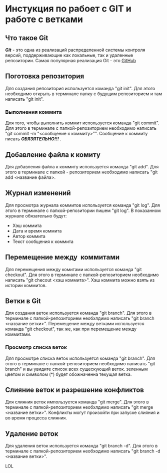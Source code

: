 # Инстукция по рабоет с GIT и работе с ветками

## Что такое Git
***Git*** - это одна из реализаций распределенной системы контроля версий, поддерживающие как локальные, так и удаленные репозитории. Самая популярная реализация Git - это [GitHub](https://github.com)

## Поготовка репозитория
Для создания репозитория используется команда "git init". Для этого необходимо открыть в терминале папку с будущим репозиторием и там написать "git init".

### Выполнения коммита
Для того, чтобы выполнить коммит используется команда "git commit". Для этого в терминале с папкой-репозиторием необходимо написать "git commit -m "<сообщение к коммиту>"". Сообщение к коммиту писать ***ОБЯЗЯТЕЛЬНО!!!*** .

## Добавление файла к комиту
Для добавления файла к коммиту используется команда "git add". Для этого в терминале с папкой - репозиторием необходимо написать "git add <название файла>.

## Журнал изменений 
Для просмотра журнала коммитов используется команда "git log". Для этого в терминале с папкой-репозитории пишем "git log". В показанном журнале обязательно будут:
* Хэш коммита 
* Дата и время коммита
* Автор коммита
* Текст сообщения к коммита

## Перемещение между  коммитами
Для перемещения между комитами используется команда "git checkout". Для этого в терминале с папкой-репозиторием необходимо написать "git checout <хэш коммита>". Хэш коммита можно взять из истории коммитов.

## Ветки в Git
Для создания веток используется команда "git branch". Для этого в терминале с папкой-репозиторием необхлдимо написать "git branch <название ветки>". Перемещение между ветками используется команда "git checkout", так же, как при перемещение между коммитами. 

### Просмотр списка веток 
Для просмотре списка веток используется команда "git branch". Для этого в терминале с папкой-репозиторием необходимо написать "git branch" и вы увидите список всех сущескующий веток. зеленным цветом и символом (*) будет обожначенна текущая ветка.

## Слияние веток и разрешение конфликтов
Для слияния веток импользуется команда "git merge". Для этого в терминале с папкой-репозиторием необхлдимо написать "git merge <название ветки>". Конфликты могут произойти при запуске слияния и во время процесса слияния. 

## Удаление веток
Для удаления веток используется команда "git branch -d". Для этого в терминале с папкой-репозиторием необходимо написать "git branch -d <название ветки>".

LOL
